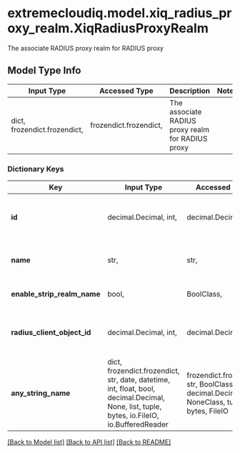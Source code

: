 # extremecloudiq.model.xiq_radius_proxy_realm.XiqRadiusProxyRealm

The associate RADIUS proxy realm for RADIUS proxy

## Model Type Info
Input Type | Accessed Type | Description | Notes
------------ | ------------- | ------------- | -------------
dict, frozendict.frozendict,  | frozendict.frozendict,  | The associate RADIUS proxy realm for RADIUS proxy | 

### Dictionary Keys
Key | Input Type | Accessed Type | Description | Notes
------------ | ------------- | ------------- | ------------- | -------------
**id** | decimal.Decimal, int,  | decimal.Decimal,  | The RADIUS proxy realm ID | [optional] value must be a 64 bit integer
**name** | str,  | str,  | The RADIUS proxy realm name | [optional] 
**enable_strip_realm_name** | bool,  | BoolClass,  | The flag for enable strip realm name | [optional] 
**radius_client_object_id** | decimal.Decimal, int,  | decimal.Decimal,  | The associate RADIUS client object ID | [optional] value must be a 64 bit integer
**any_string_name** | dict, frozendict.frozendict, str, date, datetime, int, float, bool, decimal.Decimal, None, list, tuple, bytes, io.FileIO, io.BufferedReader | frozendict.frozendict, str, BoolClass, decimal.Decimal, NoneClass, tuple, bytes, FileIO | any string name can be used but the value must be the correct type | [optional]

[[Back to Model list]](../../README.md#documentation-for-models) [[Back to API list]](../../README.md#documentation-for-api-endpoints) [[Back to README]](../../README.md)

